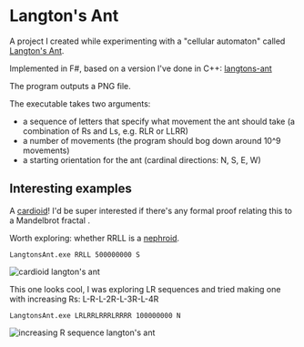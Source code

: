 Langton's Ant
=============

A project I created while experimenting with a "cellular automaton" called [Langton's Ant](https://en.wikipedia.org/wiki/Langton's_ant).

Implemented in F#, based on a version I've done in C++: [langtons-ant](https://github.com/mhadam/langtons-ant/)

The program outputs a PNG file.

The executable takes two arguments:
* a sequence of letters that specify what movement the ant should take (a combination of Rs and Ls, e.g. RLR or LLRR)
* a number of movements (the program should bog down around 10^9 movements)
* a starting orientation for the ant (cardinal directions: N, S, E, W)

Interesting examples
-------------------
A [cardioid](https://en.wikipedia.org/wiki/Cardioid)!
I'd be super interested if there's any formal proof relating this to a Mandelbrot fractal .

Worth exploring: whether RRLL is a [nephroid](https://en.wikipedia.org/wiki/Nephroid).
```
LangtonsAnt.exe RRLL 500000000 S
```
![cardioid langton's ant](http://i.imgur.com/Myad95a.png)

This one looks cool, I was exploring LR sequences and tried making one with increasing Rs: L-R-L-2R-L-3R-L-4R
```
LangtonsAnt.exe LRLRRLRRRLRRRR 100000000 N
```
![increasing R sequence langton's ant](http://i.imgur.com/pVI5Ewd.png)
